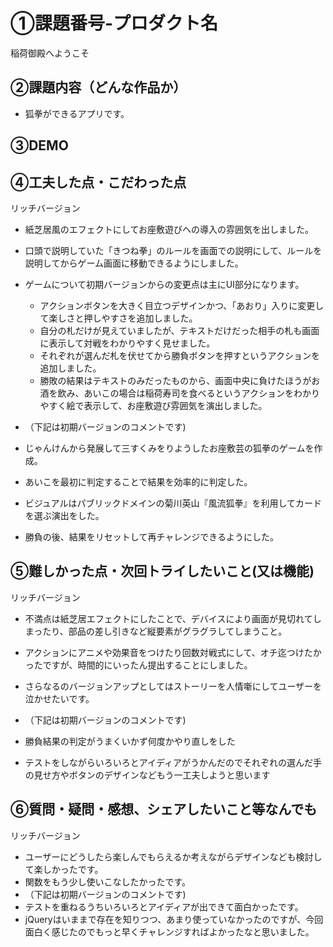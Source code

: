 # ①課題番号-プロダクト名
  稲荷御殿へようこそ

## ②課題内容（どんな作品か）

- 狐拳ができるアプリです。

## ③DEMO


## ④工夫した点・こだわった点

リッチバージョン
- 紙芝居風のエフェクトにしてお座敷遊びへの導入の雰囲気を出しました。
- 口頭で説明していた「きつね拳」のルールを画面での説明にして、ルールを説明してからゲーム画面に移動できるようにしました。
- ゲームについて初期バージョンからの変更点は主にUI部分になります。
    - アクションボタンを大きく目立つデザインかつ、「あおり」入りに変更して楽しさと押しやすさを追加しました。
    - 自分の札だけが見えていましたが、テキストだけだった相手の札も画面に表示して対戦をわかりやすく見せました。
    - それぞれが選んだ札を伏せてから勝負ボタンを押すというアクションを追加しました。
    - 勝敗の結果はテキストのみだったものから、画面中央に負けたほうがお酒を飲み、あいこの場合は稲荷寿司を食べるというアクションをわかりやすく絵で表示して、お座敷遊び雰囲気を演出しました。

- （下記は初期バージョンのコメントです)
- じゃんけんから発展して三すくみをりようしたお座敷芸の狐拳のゲームを作成。
- あいこを最初に判定することで結果を効率的に判定した。
- ビジュアルはパブリックドメインの菊川英山『風流狐拳』を利用してカードを選ぶ演出をした。
- 勝負の後、結果をリセットして再チャレンジできるようにした。

## ⑤難しかった点・次回トライしたいこと(又は機能)

リッチバージョン
- 不満点は紙芝居エフェクトにしたことで、デバイスにより画面が見切れてしまったり、部品の差し引きなど縦要素がグラグラしてしまうこと。
- アクションにアニメや効果音をつけたり回数対戦式にして、オチ迄つけたかったですが、時間的にいったん提出することにしました。
- さらなるのバージョンアップとしてはストーリーを人情噺にしてユーザーを泣かせたいです。

- （下記は初期バージョンのコメントです)
- 勝負結果の判定がうまくいかず何度かやり直しをした
- テストをしながらいろいろとアイディアがうかんだのでそれぞれの選んだ手の見せ方やボタンのデザインなどもう一工夫しようと思います

## ⑥質問・疑問・感想、シェアしたいこと等なんでも
リッチバージョン
- ユーザーにどうしたら楽しんでもらえるか考えながらデザインなども検討して楽しかったです。
- 関数をもう少し使いこなしたかったです。
- （下記は初期バージョンのコメントです)
- テストを重ねるうちいろいろとアイディアが出できて面白かったです。
- jQueryはいままで存在を知りつつ、あまり使っていなかったのですが、今回面白く感じたのでもっと早くチャレンジすればよかったなと思いました。
